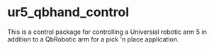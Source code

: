 # ur5_qbhand_control

This is a control package for controlling a Universial robotic arm 5
in addition to a QbRobotic arm for a pick 'n place application.  